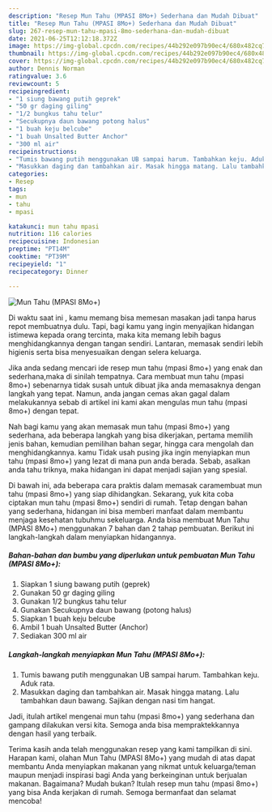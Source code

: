 ```yaml
---
description: "Resep Mun Tahu (MPASI 8Mo+) Sederhana dan Mudah Dibuat"
title: "Resep Mun Tahu (MPASI 8Mo+) Sederhana dan Mudah Dibuat"
slug: 267-resep-mun-tahu-mpasi-8mo-sederhana-dan-mudah-dibuat
date: 2021-06-25T12:12:18.372Z
image: https://img-global.cpcdn.com/recipes/44b292e097b90ec4/680x482cq70/mun-tahu-mpasi-8mo-foto-resep-utama.jpg
thumbnail: https://img-global.cpcdn.com/recipes/44b292e097b90ec4/680x482cq70/mun-tahu-mpasi-8mo-foto-resep-utama.jpg
cover: https://img-global.cpcdn.com/recipes/44b292e097b90ec4/680x482cq70/mun-tahu-mpasi-8mo-foto-resep-utama.jpg
author: Dennis Norman
ratingvalue: 3.6
reviewcount: 5
recipeingredient:
- "1 siung bawang putih geprek"
- "50 gr daging giling"
- "1/2 bungkus tahu telur"
- "Secukupnya daun bawang potong halus"
- "1 buah keju belcube"
- "1 buah Unsalted Butter Anchor"
- "300 ml air"
recipeinstructions:
- "Tumis bawang putih menggunakan UB sampai harum. Tambahkan keju. Aduk rata."
- "Masukkan daging dan tambahkan air. Masak hingga matang. Lalu tambahkan daun bawang. Sajikan dengan nasi tim hangat."
categories:
- Resep
tags:
- mun
- tahu
- mpasi

katakunci: mun tahu mpasi 
nutrition: 116 calories
recipecuisine: Indonesian
preptime: "PT14M"
cooktime: "PT39M"
recipeyield: "1"
recipecategory: Dinner

---
```



![Mun Tahu (MPASI 8Mo+)](https://img-global.cpcdn.com/recipes/44b292e097b90ec4/680x482cq70/mun-tahu-mpasi-8mo-foto-resep-utama.jpg)

Di waktu  saat ini , kamu memang bisa memesan masakan jadi tanpa harus repot membuatnya dulu. Tapi, bagi kamu yang ingin menyajikan hidangan istimewa kepada orang tercinta, maka kita memang lebih bagus menghidangkannya dengan tangan sendiri. Lantaran, memasak sendiri lebih higienis serta bisa menyesuaikan dengan selera keluarga.

Jika anda sedang mencari ide resep mun tahu (mpasi 8mo+) yang enak dan sederhana,maka di sinilah tempatnya. Cara membuat mun tahu (mpasi 8mo+)  sebenarnya tidak susah untuk dibuat jika anda memasaknya dengan langkah yang tepat. Namun, anda jangan cemas akan gagal dalam melakukannya 
sebab di artikel ini kami akan mengulas mun tahu (mpasi 8mo+) dengan tepat.  



Nah bagi kamu yang akan memasak mun tahu (mpasi 8mo+) yang sederhana, ada beberapa langkah yang bisa dikerjakan, pertama memilih jenis bahan, kemudian pemilihan bahan segar, hingga cara mengolah dan menghidangkannya. kamu Tidak usah pusing jika ingin menyiapkan mun tahu (mpasi 8mo+) yang lezat di mana pun anda berada. Sebab, asalkan anda  tahu triknya, maka hidangan ini dapat menjadi sajian yang spesial.

Di bawah ini, ada beberapa cara praktis  dalam memasak caramembuat mun tahu (mpasi 8mo+) yang siap dihidangkan. Sekarang, yuk kita coba ciptakan mun tahu (mpasi 8mo+) sendiri di rumah. Tetap dengan bahan yang sederhana, hidangan ini bisa memberi manfaat dalam membantu menjaga kesehatan tubuhmu sekeluarga. Anda bisa membuat Mun Tahu (MPASI 8Mo+) menggunakan 7 bahan dan 2 tahap pembuatan. Berikut ini langkah-langkah dalam menyiapkan hidangannya.

<!--inarticleads1-->

##### Bahan-bahan dan bumbu yang diperlukan untuk pembuatan Mun Tahu (MPASI 8Mo+):

1. Siapkan 1 siung bawang putih (geprek)
1. Gunakan 50 gr daging giling
1. Gunakan 1/2 bungkus tahu telur
1. Gunakan Secukupnya daun bawang (potong halus)
1. Siapkan 1 buah keju belcube
1. Ambil 1 buah Unsalted Butter (Anchor)
1. Sediakan 300 ml air




<!--inarticleads2-->

##### Langkah-langkah menyiapkan Mun Tahu (MPASI 8Mo+):

1. Tumis bawang putih menggunakan UB sampai harum. Tambahkan keju. Aduk rata.
1. Masukkan daging dan tambahkan air. Masak hingga matang. Lalu tambahkan daun bawang. Sajikan dengan nasi tim hangat.




Jadi, itulah artikel mengenai  mun tahu (mpasi 8mo+)  yang sederhana dan gampang dilakukan versi kita. Semoga anda bisa mempraktekkannya dengan hasil yang terbaik. 

Terima kasih anda telah menggunakan resep yang kami tampilkan di sini. Harapan kami, olahan  Mun Tahu (MPASI 8Mo+) yang mudah di atas dapat membantu Anda menyiapkan makanan yang nikmat untuk keluarga/teman maupun menjadi inspirasi bagi Anda yang berkeinginan untuk berjualan makanan. Bagaimana? Mudah bukan? Itulah resep mun tahu (mpasi 8mo+) yang bisa Anda kerjakan di rumah. Semoga bermanfaat dan selamat mencoba!

